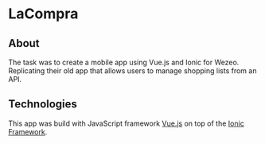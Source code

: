 # LaCompra

## About

The task was to create a mobile app using Vue.js and Ionic for Wezeo. Replicating their old app that allows users to manage shopping lists from an API.

## Technologies


This app was build with JavaScript framework [Vue.js](https://vuejs.org/) on top of the [Ionic Framework](https://ionicframework.com/).


